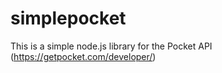 # simplepocket
This is a simple node.js library for the Pocket API (https://getpocket.com/developer/)
